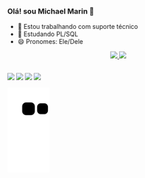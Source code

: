 ### Olá! sou Michael Marin 👋

- 🔭 Estou trabalhando com suporte técnico 
- 🌱 Estudando PL/SQL
- 😄 Pronomes: Ele/Dele


<div align="center">
  <a href="https://github.com/michaelwmarin">
  <img height="180em" src="https://github-readme-stats.vercel.app/api?username=michaelwmarin&show_icons=true&theme=merko&include_all_commits=true&count_private=true"/>
  <img height="180em" src="https://github-readme-stats.vercel.app/api/top-langs/?username=michaelwmarin&layout=compact&langs_count=7&theme=merko"/>
</div>
  
  ##
 
<div> 
  <a href="https://instagram.com/michael_w_marin/" target="_blank"><img src="https://img.shields.io/badge/-Instagram-%23E4405F?style=for-the-badge&logo=instagram&logoColor=white" target="_blank"></a>
 <a href="https://discord.gg/MMKing#5079" target="_blank"><img src="https://img.shields.io/badge/Discord-7289DA?style=for-the-badge&logo=discord&logoColor=white" target="_blank"></a>
  <a href = "mailto:contatomichaelwillian62@gmail.com"><img src="https://img.shields.io/badge/-Gmail-%23333?style=for-the-badge&logo=gmail&logoColor=white" target="_blank"></a>
  <a href="https://www.linkedin.com/in/michael-marin-630091186/" target="_blank"><img src="https://img.shields.io/badge/-LinkedIn-%230077B5?style=for-the-badge&logo=linkedin&logoColor=white" target="_blank"></a>
 
  ![Snake animation](https://github.com/michaelwmarin/michaelwmarin/blob/output/github-contribution-grid-snake.svg)
 
</div>

